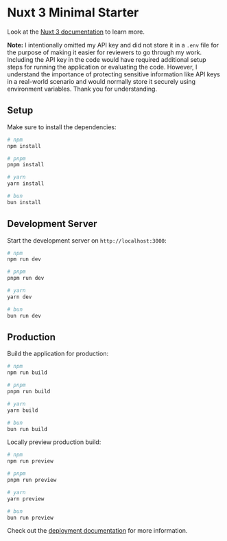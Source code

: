 # Nuxt 3 Minimal Starter

Look at the [Nuxt 3 documentation](https://nuxt.com/docs/getting-started/introduction) to learn more.

**Note:**
I intentionally omitted my API key and did not store it in a `.env` file for the purpose of making it easier for reviewers to go through my work. Including the API key in the code would have required additional setup steps for running the application or evaluating the code. However, I understand the importance of protecting sensitive information like API keys in a real-world scenario and would normally store it securely using environment variables. Thank you for understanding.

## Setup

Make sure to install the dependencies:

```bash
# npm
npm install

# pnpm
pnpm install

# yarn
yarn install

# bun
bun install
```

## Development Server

Start the development server on `http://localhost:3000`:

```bash
# npm
npm run dev

# pnpm
pnpm run dev

# yarn
yarn dev

# bun
bun run dev
```

## Production

Build the application for production:

```bash
# npm
npm run build

# pnpm
pnpm run build

# yarn
yarn build

# bun
bun run build
```

Locally preview production build:

```bash
# npm
npm run preview

# pnpm
pnpm run preview

# yarn
yarn preview

# bun
bun run preview
```

Check out the [deployment documentation](https://nuxt.com/docs/getting-started/deployment) for more information.


